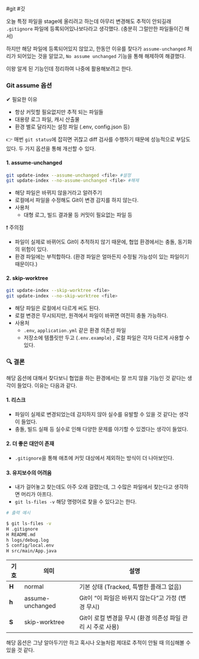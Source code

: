 #git #깃 

오늘 특정 파일을 stage에 올리려고 하는데 아무리 변경해도 추적이 안되길래 `.gitignore` 파일에 등록되어있나보다라고 생각했다. (충분히 그럴만한 파일들이긴 해서)

하지만 해당 파일에 등록되어있지 않았고, 한동안 이유를 찾다가 `assume-unchanged` 처리가 되어있는 것을 알았고,  `No assume unchanged` 기능을 통해 해제하여 해결했다.

이왕 알게 된 기능인데 정리하여 나중에 활용해보려고 한다.


### Git assume 옵션

✔ 필요한 이유 
+ 항상 커밋할 필요없지만 추적 되는 파일들
+ 대용량 로그 파일, 캐시 산출물
+ 환경 별로 달라지는 설정 파일 (.env, config.json 등)

👉 매번 `git status`에 잡히면 귀찮고 diff 검사를 수행하기 때문에 성능적으로 부담도 있다.
두 가지 옵션을 통해 개선할 수 있다.
#### 1. assume-unchanged

```bash
git update-index --assume-unchanged <file> #설정
git update-index --no-assume-unchanged <file> #해제
```

+ 해당 파일은 바뀌지 않을거라고 알려주기
+ 로컬에서 파일을 수정해도 Git이 변경 감지를 하지 않는다.
+ 사용처
	+ 대형 로그, 빌드 결과물 등 커밋이 필요없는 파일 등

❗ 주의점 
+ 파일이 실제로 바뀌어도 Git이 추적하지 않기 때문에, 협업 환경에서는 충돌, 동기화의 위험이 있다.
+ 환경 파일에는 부적합하다. (환경 파일은 얼마든지 수정될 가능성이 있는 파일이기 때문이다.)

#### 2. skip-worktree


```bash
git update-index --skip-worktree <file>
git update-index --no-skip-worktree <file>
```

+ 해당 파일은 로컬에서 다르게 써도 된다.
+ 로컬 변경은 무시되지만, 원격에서 파일이 바뀌면 여전히 충돌 가능하다.
+ 사용처
	+ `.env`, `application.yml` 같은 환경 의존성 파일
	+ 저장소에 템플릿만 두고 (`.env.example`) , 로컬 파일은 각자 다르게 사용할 수 있다.


### 🔍 결론

해당 옵션에 대해서 찾다보니 협업을 하는 환경에서는 잘 쓰지 않을 기능인 것 같다는 생각이 들었다. 이유는 다음과 같다.

#### 1. 리스크

+ 파일이 실제로 변경되었는데 감지하지 않아 실수를 유발할 수 있을 것 같다는 생각이 들었다.
+ 충돌, 빌드 실패 등 실수로 인해 다양한 문제를 야기할 수 있겠다는 생각이 들었다.

#### 2. 더 좋은 대안이 존재

+ `.gitignore`을 통해 애초에 커밋 대상에서 제외하는 방식이 더 나아보인다.

#### 3. 유지보수의 어려움

+ 내가 걸어놓고 찾는데도 아주 오래 걸렸는데, 그 수많은 파일에서 찾는다고 생각하면 머리가 아프다.
+ `git ls-files -v` 해당 명령어로 찾을 수 있다고는 한다.

```bash
# 출력 예시

$ git ls-files -v
H .gitignore
H README.md
h logs/debug.log
S config/local.env
H src/main/App.java
```

| 기호    | 의미               | 설명                                    |
| ----- | ---------------- | ------------------------------------- |
| **H** | normal           | 기본 상태 (Tracked, 특별한 플래그 없음)           |
| **h** | assume-unchanged | Git이 “이 파일은 바뀌지 않는다”고 가정 (변경 무시)      |
| **S** | skip-worktree    | Git이 로컬 변경을 무시 (환경 의존성 파일 관리 시 주로 사용) |

해당 옵션은 그냥 알아두기만 하고 혹시나 오늘처럼 제대로 추적이 안될 때 의심해볼 수 있을 것 같다.

